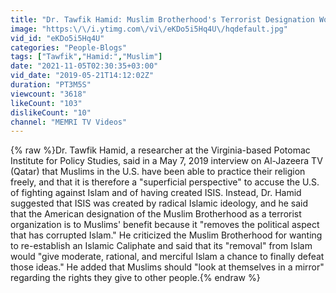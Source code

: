 ```yaml
---
title: "Dr. Tawfik Hamid: Muslim Brotherhood's Terrorist Designation Would Benefit Muslims"
image: "https:\/\/i.ytimg.com\/vi\/eKDo5i5Hq4U\/hqdefault.jpg"
vid_id: "eKDo5i5Hq4U"
categories: "People-Blogs"
tags: ["Tawfik","Hamid:","Muslim"]
date: "2021-11-05T02:30:35+03:00"
vid_date: "2019-05-21T14:12:02Z"
duration: "PT3M5S"
viewcount: "3618"
likeCount: "103"
dislikeCount: "10"
channel: "MEMRI TV Videos"
---
```

{% raw %}Dr. Tawfik Hamid, a researcher at the Virginia-based Potomac Institute for Policy Studies, said in a May 7, 2019 interview on Al-Jazeera TV (Qatar) that Muslims in the U.S. have been able to practice their religion freely, and that it is therefore a &quot;superficial perspective&quot; to accuse the U.S. of fighting against Islam and of having created ISIS. Instead, Dr. Hamid suggested that ISIS was created by radical Islamic ideology, and he said that the American designation of the Muslim Brotherhood as a terrorist organization is to Muslims' benefit because it &quot;removes the political aspect that has corrupted Islam.&quot; He criticized the Muslim Brotherhood for wanting to re-establish an Islamic Caliphate and said that its &quot;removal&quot; from Islam would &quot;give moderate, rational, and merciful Islam a chance to finally defeat those ideas.&quot; He added that Muslims should &quot;look at themselves in a mirror&quot; regarding the rights they give to other people.{% endraw %}
